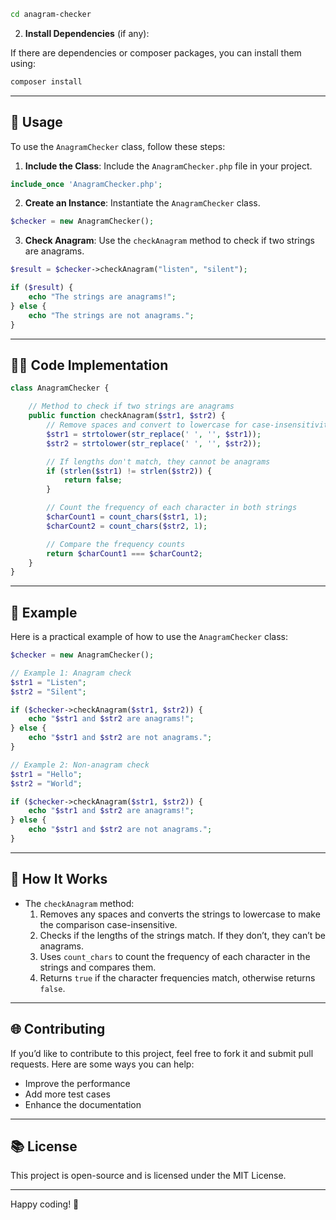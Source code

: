 ```bash
cd anagram-checker
```

2. **Install Dependencies** (if any):

If there are dependencies or composer packages, you can install them using:

```bash
composer install
```

---

## 🔧 **Usage**

To use the `AnagramChecker` class, follow these steps:

1. **Include the Class**: Include the `AnagramChecker.php` file in your project.

```php
include_once 'AnagramChecker.php';
```

2. **Create an Instance**: Instantiate the `AnagramChecker` class.

```php
$checker = new AnagramChecker();
```

3. **Check Anagram**: Use the `checkAnagram` method to check if two strings are anagrams.

```php
$result = $checker->checkAnagram("listen", "silent");

if ($result) {
    echo "The strings are anagrams!";
} else {
    echo "The strings are not anagrams.";
}
```

---

## 🧑‍💻 **Code Implementation**

```php
class AnagramChecker {

    // Method to check if two strings are anagrams
    public function checkAnagram($str1, $str2) {
        // Remove spaces and convert to lowercase for case-insensitivity
        $str1 = strtolower(str_replace(' ', '', $str1));
        $str2 = strtolower(str_replace(' ', '', $str2));

        // If lengths don't match, they cannot be anagrams
        if (strlen($str1) != strlen($str2)) {
            return false;
        }

        // Count the frequency of each character in both strings
        $charCount1 = count_chars($str1, 1);
        $charCount2 = count_chars($str2, 1);

        // Compare the frequency counts
        return $charCount1 === $charCount2;
    }
}
```

---

## 🚀 **Example**

Here is a practical example of how to use the `AnagramChecker` class:

```php
$checker = new AnagramChecker();

// Example 1: Anagram check
$str1 = "Listen";
$str2 = "Silent";

if ($checker->checkAnagram($str1, $str2)) {
    echo "$str1 and $str2 are anagrams!";
} else {
    echo "$str1 and $str2 are not anagrams.";
}

// Example 2: Non-anagram check
$str1 = "Hello";
$str2 = "World";

if ($checker->checkAnagram($str1, $str2)) {
    echo "$str1 and $str2 are anagrams!";
} else {
    echo "$str1 and $str2 are not anagrams.";
}
```

---

## 📝 **How It Works**

- The `checkAnagram` method:
  1. Removes any spaces and converts the strings to lowercase to make the comparison case-insensitive.
  2. Checks if the lengths of the strings match. If they don’t, they can’t be anagrams.
  3. Uses `count_chars` to count the frequency of each character in the strings and compares them.
  4. Returns `true` if the character frequencies match, otherwise returns `false`.

---

## 🌐 **Contributing**

If you’d like to contribute to this project, feel free to fork it and submit pull requests. Here are some ways you can help:
- Improve the performance
- Add more test cases
- Enhance the documentation

---

## 📚 **License**

This project is open-source and is licensed under the MIT License.

---

Happy coding! 🚀
